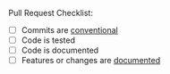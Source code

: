 Pull Request Checklist:

- [ ] Commits are [conventional](https://www.conventionalcommits.org/en/v1.0.0/#summary)
- [ ] Code is tested
- [ ] Code is documented
- [ ] Features or changes are [documented](/docs)
